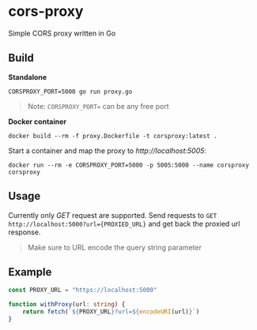 # cors-proxy

Simple CORS proxy written in Go

## Build

**Standalone**

`CORSPROXY_PORT=5000 go run proxy.go`

> Note: `CORSPROXY_PORT=` can be any free port

**Docker container**

`docker build --rm -f proxy.Dockerfile -t corsproxy:latest .`

Start a container and map the proxy to _http://localhost:5005_:

`docker run --rm -e CORSPROXY_PORT=5000 -p 5005:5000 --name corsproxy corsproxy`

## Usage

Currently only _GET_ request are supported.
Send requests to `GET http://localhost:5000?url={PROXIED_URL}` and get back the proxied url response.

> Make sure to URL encode the query string parameter

## Example

```ts
const PROXY_URL = "https://localhost:5000"

function withProxy(url: string) {
    return fetch(`${PROXY_URL}?url=${encodeURI(url)}`)
}
```
